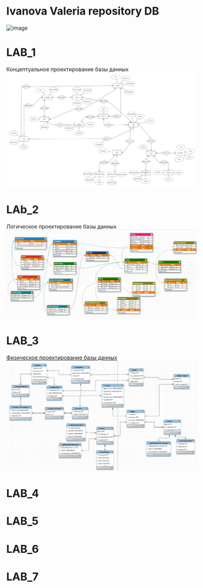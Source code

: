 # Ivanova Valeria repository DB
![image](https://user-images.githubusercontent.com/62417917/121804628-f338ca00-cc4f-11eb-93c1-79a6e2b0cc14.png)

# LAB_1 
Концептуальное проектирование базы данных
![ссылка на картинку](image.png)
# LAb_2
Логическое проектирование базы данных
![ссылка на картинку](lab2.png)
# LAB_3
[Физическое проектирование базы данных](https://github.com/ValeriaIvanova/Service_/tree/master/lab%203)
![ссылка на картинку](LAB3.png)
# LAB_4
# LAB_5
# LAB_6
# LAB_7
